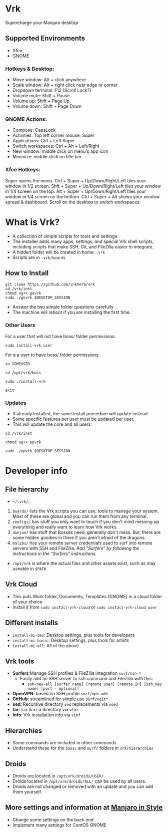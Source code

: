 # Vrk
Supercharge your Manjaro desktop

## Supported Environments
- Xfce
- GNOME

### Hotkeys & Desktop:
- Move window: <key>Alt</key> + click anywhere
- Scale window: <key>Alt</key> + right click near edge or corner
- Dropdown terminal: <key>F12</key> (<key>Scroll Lock</key>?)
- Volume mute: <key>Shift</key> + <key>Pause</key>
- Volume up: <key>Shift</key> + <key>Page Up</key>
- Volume down: <key>Shift</key> + <key>Page Down</key>

### GNOME Actions:
- Compose: <key>CapsLock</key>
- Activities: Top left corner mouse; <key>Super</key>
- Applications: <key>Ctrl</key> + <key>Left Super</key>
- Switch workspaces: <key>Ctrl</key> + <key>Alt</key> + <key>Left</key>/<key>Right</key>
- New window: middle click on menu's app icon
- Minimize: middle click on title bar

### Xfce Hotkeys:
<key>Super</key> opens the menu.
<key>Ctrl</key> + <key>Super</key> + <key>Up</key>/<key>Down</key>/<key>Right</key>/<key>Left</key> tiles your window in 1/2 screen.
<key>Shft</key> + <key>Super</key> + <key>Up</key>/<key>Down</key>/<key>Right</key>/<key>Left</key> tiles your window in 1/4 screen on the top.
<key>Alt</key>  + <key>Super</key> + <key>Up</key>/<key>Down</key>/<key>Right</key>/<key>Left</key> tiles your window in 1/4 screen on the bottom.
<key>Ctrl</key> + <key>Super</key> + <key>Alt</key> shows your window spread & dashboard.
Scroll on the desktop to switch workspaces.

# What is Vrk?
- A collection of simple scripts for tools and settings
- The installer adds many apps, settings, and special Vrk shell scripts, including scripts that make SSH, Git, and FileZilla easier to integrate.
- A hidden folder will be created in home: `.vrk`
- Scripts are in `.vrk/boards`

## How to Install

```console
git clone https://github.com/inkVerb/vrk
cd /vrk/inst
chmod ug+x govrk
sudo ./govrk $DESKTOP_SESSION
```

- Answer the two simple folder questions carefully
- The machine will reboot if you are installing the first time.

### Other Users
For a user that will not have boss/ folder permissions:

`sudo install-vrk user`

For a a user to have boss/ folder permissions:

`su SOMEUSER`

`cd /opt/vrk/boss`

`sudo ./install-vrk`

`exit`

### Updates
- If already installed, the same install procedure will update instead.
- Some specific features per user must be updated per user.
- This will update the core and all users:

`cd /vrk/inst`

`chmod ug+x upvrk`

`sudo ./upvrk $DESKTOP_SESSION`

# Developer info

## File hierarchy
- `~/.vrk/`:

1. `boards/` lists the Vrk scripts you can use, tools to manage your system. Most of these are global and you can run them from any terminal.
2. `configs/` has stuff you only want to touch if you don't mind messing up everything and really want to learn how Vrk works.
3. `donjon/` has stuff that Bosses need, generally don't mess. But, there are some hidden goodies in there if you aren't afraid of the dragons.
4. `malibu/` has your remote server credentials used to surf into remote servers with SSH and FileZilla.
   *Add "Surfers" by following the instructions in the "Surfers" instructions.*

- `/opt/vrk` is where the actual files and other assets exist, such as may useable in `$PATH`

## Vrk Cloud
- This puts Work folder, Documents, Templates (GNOME) in a cloud folder of your choice
- Install it from `sudo install-vrk-cloud` or `sudo install-vrk-cloud user`

## Different installs
- `install-mi-dev`: Desktop settings, plus tools for developers
- `install-mi-basic`: Desktop settings, plus tools for artists
- `install-mi-all`: All of the above

## Vrk tools
- **Surfers**:Manage SSH profiles & FileZilla integration `surf/ssh-*`
  - Easily add an SSH server to ssh command and FileZilla with this:
    - `ssh-new-all [surfer name] [remote user] [remote IP] [ssh_key name] [port - optional]`
- **OpenVPN**: based on SSH profile `surf/vpn-add`
- **GitHub**: streamlined for simple use `surf/vgit*`
- **sed**: Recursive directory `sed` replacements via `vsed`
- **tar**: `tar` & `xz` a directory via `vtar`
- **Info**: Vrk installation info via `vinf`

## Hierarchies
- Some commands are included in other commands
- Understand these for the `boss/` and `surf/` folders in `vrk/hierarchies`

## Droids
- Droids are located in `/opt/vrk/droids/USER/`.
- Droids located in `/opt/vrk/droids/ALL/` can be used by all users.
- Droids are not changed or removed with an update and you can add them yourself.

## More settings and information at [Manjaro in Style](https://github.com/inkVerb/Mi)
- Change some settings on the back end
- Implement many settings for CentOS GNOME

